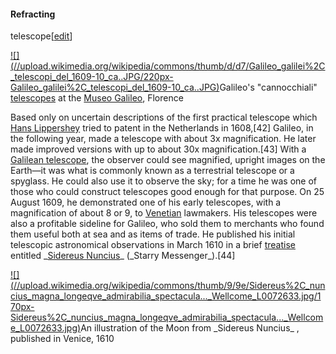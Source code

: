 #### Refracting
telescope[[edit](/w/index.php?title=Galileo\_Galilei&action=edit&section=7
"Edit section: Refracting telescope")]

[![](//upload.wikimedia.org/wikipedia/commons/thumb/d/d7/Galileo\_galilei%2C\_telescopi\_del\_1609-10\_ca..JPG/220px-
Galileo\_galilei%2C\_telescopi\_del\_1609-10\_ca..JPG)](/wiki/File:Galileo\_galilei,\_telescopi\_del\_1609-10\_ca..JPG)Galileo's
"cannocchiali" [telescopes](/wiki/Telescope "Telescope") at the [Museo
Galileo](/wiki/Museo\_Galileo "Museo Galileo"), Florence

Based only on uncertain descriptions of the first practical telescope which
[Hans Lippershey](/wiki/Hans\_Lippershey "Hans Lippershey") tried to patent in
the Netherlands in 1608,[42] Galileo, in the following year, made a telescope
with about 3x magnification. He later made improved versions with up to about
30x magnification.[43] With a [Galilean telescope](/wiki/Galilean\_telescope
"Galilean telescope"), the observer could see magnified, upright images on the
Earth—it was what is commonly known as a terrestrial telescope or a spyglass.
He could also use it to observe the sky; for a time he was one of those who
could construct telescopes good enough for that purpose. On 25 August 1609, he
demonstrated one of his early telescopes, with a magnification of about 8 or
9, to [Venetian](/wiki/Venice "Venice") lawmakers. His telescopes were also a
profitable sideline for Galileo, who sold them to merchants who found them
useful both at sea and as items of trade. He published his initial telescopic
astronomical observations in March 1610 in a brief [treatise](/wiki/Treatise
"Treatise") entitled \_[Sidereus Nuncius](/wiki/Sidereus\_Nuncius "Sidereus
Nuncius")\_ (\_Starry Messenger\_).[44]

[![](//upload.wikimedia.org/wikipedia/commons/thumb/9/9e/Sidereus%2C\_nuncius\_magna\_longeqve\_admirabilia\_spectacula...\_Wellcome\_L0072633.jpg/170px-
Sidereus%2C\_nuncius\_magna\_longeqve\_admirabilia\_spectacula...\_Wellcome\_L0072633.jpg)](/wiki/File:Sidereus,\_nuncius\_magna\_longeqve\_admirabilia\_spectacula...\_Wellcome\_L0072633.jpg)An
illustration of the Moon from \_Sidereus Nuncius\_ , published in Venice, 1610
